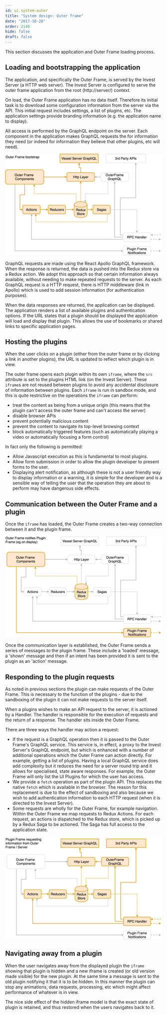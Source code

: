 ```yaml
---
id: ui.system-outer
title: "System design: Outer frame"
date: "2017-10-20"
order: 2140
hide: false
draft: false
---
```


This section discusses the application and Outer Frame loading process.

## Loading and bootstrapping the application

The application, and specifically the Outer Frame, is served by the Invest Server (a HTTP web server). The Invest Server is configured to serve the outer frame application from the root (http://server/) context.

On load, the Outer Frame application has no data itself. Therefore its initial task is to download some configuration information from the server via the API. This initial request includes settings, a list of plugins, etc. The application settings provide branding information (e.g. the application name to display). 

All access is performed by the GraphQL endpoint on the server. Each component in the application makes GraphQL requests the for information they need (or indeed for information they believe that other plugins, etc will need).

![Outer Frame bootstrap process](assets/images/ui-sysdesign-outerframe-bootstrap.png)

GraphQL requests are made using the React Apollo GraphQL framework. When the response is returned, the data is pushed into the Redux store via a Redux action. We adopt this approach so that certain information always available, without needing to make repeated requests to the server. As each GraphQL request is a HTTP request, there is HTTP middleware (link in Apollo) which is used to add session information (for authentication purposes).

When the data responses are returned, the application can be displayed. The application renders a list of available plugins and authentication options. If the URL states that a plugin should be displayed the application will load and display that plugin. This allows the use of bookmarks or shared links to specific application pages.

## Hosting the plugins

When the user clicks on a plugin (either from the outer frame or by clicking a link in another plugins), the URL is updated to reflect which plugin is in view. 

The outer frame opens each plugin within its own `iframe`, where the `src` attribute is set to the plugins HTML link (on the Invest Server). These `iframe`s are not reused between plugins to avoid any accidental disclosure of information between plugins. Each `iframe` is run in sandbox mode, and this is quite restrictive on the operations the `iframe` can perform:

* treat the content as being from a unique origin (this means that the plugin can't access the outer frame and can't access the server)
* disable browser APIs
* prevent potentially malicious content 
* prevent the content to navigate its top-level browsing context
* block automatically triggered features (such as automatically playing a video or automatically focusing a form control)

In fact only the following is permitted:

* Allow Javascript execution as this is fundamental to most plugins.
* Allow form submission in order to allow the plugin developer to present forms to the user.
* Displaying alert notification, as although these is not a user friendly way to display information or a warning, it is simple for the developer and is a sensible way of telling the user that the operation they are about to perform may have dangerous side effects.

## Communication between the Outer Frame and a plugin

Once the `iframe` has loaded, the Outer Frame creates a two-way connection between it and the plugin frame. 

![Outer Frame notifications](assets/images/ui-sysdesign-outerframe-notify.png)

Once the communication layer is established, the Outer Frame sends a series of messages to the plugin frame. These include a 'loaded' message, a 'shown' message and then if an intent has been provided it is sent to the plugin as an 'action' message.

## Responding to the plugin requests

As noted in previous sections the plugin can make requests of the Outer Frame. This is necessary to the function of the plugins - due to the sandboxing of the plugin it can not make requests to the server itself.

When a plugins wishes to make an API request to the server, it is actioned by a Handler. The handler is responsible for the execution of requests and the return of a response. The handler sits inside the Outer Frame.

There are three ways the handler may action a request:

* If the request is a GraphQL operation then it is passed to the Outer Frame's GraphQL service. This service is, in effect, a proxy to the Invest Server's GraphQL endpoint, but which is enhanced with a number of additional operations which the Outer Frame can action directly. For example, getting a list of plugins. Having a local GraphQL service does add complexity but it reduces the need for a server round trip and it allows for specialised, state aware responses. For example, the Outer Frame will only list the UI Plugins for which the user has access.
* We provide a `fetch` operation as part of the plugin API. This replaces the native `fetch` which is available in the browser. The reason for this replacement is due to the effect of sandboxing and also because we wish to add authentication information to each HTTP request (when it is directed to the Invest Server).
* Some requests are wholly for the Outer Frame, for example navigation. Within the Outer Frame we map requests to Redux Actions. For each request, an actions is dispatched to the Redux store, which is  picked up by a Redux Saga to be actioned. The Saga has full access to the application state.

![Outer Frame request](assets/images/ui-sysdesign-outerframe-request.png)

## Navigating away from a plugin

When the user navigates away from the displayed plugin the `iframe` showing that plugin is hidden and a new iframe is created (or old version made visible) for the new plugin. At the same time a message is sent to the old plugin notifying it that it is to be hidden. In this manner the plugin can stop any animations, data requests, processing, etc which might affect performance of whatever is in view. 

The nice side effect of the hidden iframe model is that the exact state of plugin is retained, and thus restored when the users navigates back to it.